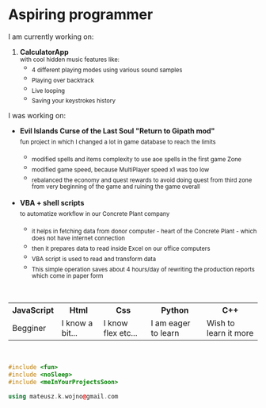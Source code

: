 <div id="about">
<h1> Aspiring programmer  </h1>
</div>

<div id="projects">
<p>
I am currently working on:
<ol>
<li><strong> CalculatorApp</strong> <br>
<sub>with cool hidden music features like:</sub>
<ul>
<li><sub>4 different playing modes using various sound samples</sub></li>
<li><sub>Playing over backtrack</sub></li>
<li><sub>Live looping</sub></li>
<li><sub>Saving your keystrokes history</sub></li>
</ul></li>
</ol></p>
<p>
I was working on:
<ul>
<li><strong>Evil Islands Curse of the Last Soul  "Return to Gipath mod"</strong> <br>
<sub>fun project in which I changed a lot in game database to reach the limits</sub></li> 
<ul>
<li> <sub> modified spells and items complexity to use aoe spells in  the first game Zone </sub> </li> 
<li> <sub> modified game speed, because MultiPlayer speed x1 was too low </sub> </li> 
<li> <sub> rebalanced the economy and quest rewards to avoid doing quest from third zone from very beginning of the game and ruining the game overall </sub> </li> 
</ul>
<br>
<li><strong>VBA + shell scripts</strong> <br>
<sub>to automatize workflow in our Concrete Plant company</sub></li>
<ul>
<li> <sub> it helps in fetching data from donor computer - heart of the Concrete Plant - which does  not have internet connection</sub> </li> 
<li> <sub> then it prepares data to read inside Excel on our office computers </sub> </li> 
<li> <sub> VBA script is used to read and transform data </sub> </li>
<li> <sub> This simple operation saves about 4 hours/day of rewriting the production reports which come in paper form </sub> </li> 
</ul>
</ul></p>
</div>

<br>

<div id="techStack">
<table>
<tr>
<th>JavaScript</th>
<th>Html</th>
<th>Css</th>
<th>Python</th>
<th>C++</th>
</tr>
<tr>
<td>Begginer</td>
<td>I know a bit...</td>
<td>I know flex etc...</td>
<td>I am eager to learn</td>
<td>Wish to learn it more</td>
</tr>
</table>
</div>


<br>

<div id="cpp-footer"> 

```cpp
#include <fun>
#include <noSleep>
#include <meInYourProjectsSoon>

using mateusz.k.wojno@gmail.com
```

</div>



